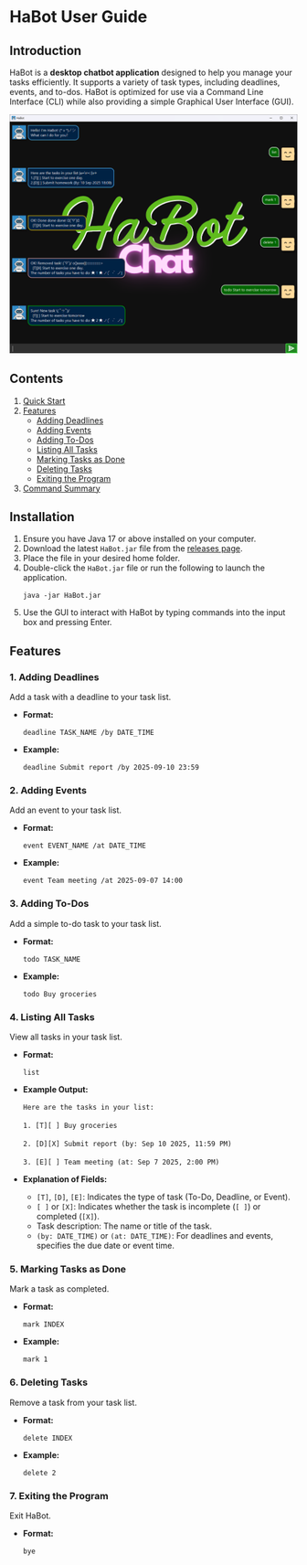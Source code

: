 # HaBot User Guide

## Introduction

HaBot is a **desktop chatbot application** designed to help you manage your tasks efficiently. It supports a variety of task types, including deadlines, events, and to-dos. HaBot is optimized for use via a Command Line Interface (CLI) while also providing a simple Graphical User Interface (GUI).

![HaBot User Interface](Ui.png)

## Contents

1. [Quick Start](#quick-start)
2. [Features](#features)
   - [Adding Deadlines](#adding-deadlines)
   - [Adding Events](#adding-events)
   - [Adding To-Dos](#adding-to-dos)
   - [Listing All Tasks](#listing-all-tasks)
   - [Marking Tasks as Done](#marking-tasks-as-done)
   - [Deleting Tasks](#deleting-tasks)
   - [Exiting the Program](#exiting-the-program)
3. [Command Summary](#command-summary)

## Installation

1. Ensure you have Java 17 or above installed on your computer.
2. Download the latest `HaBot.jar` file from the [releases page](https://github.com/your-repo/releases).
3. Place the file in your desired home folder.
4. Double-click the `HaBot.jar` file or run the following to launch the application.
    ```
   java -jar HaBot.jar
   ```
5. Use the GUI to interact with HaBot by typing commands into the input box and pressing Enter.

## Features

### 1. Adding Deadlines

Add a task with a deadline to your task list.

- **Format:**
  ```
  deadline TASK_NAME /by DATE_TIME
  ```

- **Example:**
  ```
  deadline Submit report /by 2025-09-10 23:59
  ```


### 2. Adding Events

Add an event to your task list.

- **Format:**
  ```
  event EVENT_NAME /at DATE_TIME
  ```

- **Example:**
  ```
  event Team meeting /at 2025-09-07 14:00
  ```


### 3. Adding To-Dos

Add a simple to-do task to your task list.

- **Format:**
  ```
  todo TASK_NAME
  ```

- **Example:**
  ```
  todo Buy groceries
  ```


### 4. Listing All Tasks

View all tasks in your task list.

- **Format:**
  ```
  list
  ```

- **Example Output:**
  ```
  Here are the tasks in your list:

  1. [T][ ] Buy groceries

  2. [D][X] Submit report (by: Sep 10 2025, 11:59 PM)

  3. [E][ ] Team meeting (at: Sep 7 2025, 2:00 PM)
  ```

- **Explanation of Fields:**
  - `[T]`, `[D]`, `[E]`: Indicates the type of task (To-Do, Deadline, or Event).
  - `[ ]` or `[X]`: Indicates whether the task is incomplete (`[ ]`) or completed (`[X]`).
  - Task description: The name or title of the task.
  - `(by: DATE_TIME)` or `(at: DATE_TIME)`: For deadlines and events, specifies the due date or event time.


### 5. Marking Tasks as Done

Mark a task as completed.

- **Format:**
  ```
  mark INDEX
  ```

- **Example:**
  ```
  mark 1
  ```


### 6. Deleting Tasks

Remove a task from your task list.

- **Format:**
  ```
  delete INDEX
  ```

- **Example:**
  ```
  delete 2
  ```


### 7. Exiting the Program

Exit HaBot.

- **Format:**
  ```
  bye
  ```
